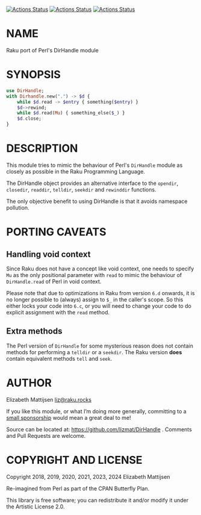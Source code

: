 [![Actions Status](https://github.com/lizmat/DirHandle/actions/workflows/linux.yml/badge.svg)](https://github.com/lizmat/DirHandle/actions) [![Actions Status](https://github.com/lizmat/DirHandle/actions/workflows/macos.yml/badge.svg)](https://github.com/lizmat/DirHandle/actions) [![Actions Status](https://github.com/lizmat/DirHandle/actions/workflows/windows.yml/badge.svg)](https://github.com/lizmat/DirHandle/actions)

NAME
====

Raku port of Perl's DirHandle module

SYNOPSIS
========

```raku
use DirHandle;
with Dirhandle.new(".") -> $d {
    while $d.read -> $entry { something($entry) }
    $d->rewind;
    while $d.read(Mu) { something_else($_) }
    $d.close;
}
```

DESCRIPTION
===========

This module tries to mimic the behaviour of Perl's `DirHandle` module as closely as possible in the Raku Programming Language.

The DirHandle object provides an alternative interface to the `opendir`, `closedir`, `readdir`, `telldir`, `seekdir` and `rewinddir` functions.

The only objective benefit to using DirHandle is that it avoids namespace pollution.

PORTING CAVEATS
===============

Handling void context
---------------------

Since Raku does not have a concept like void context, one needs to specify `Mu` as the only positional parameter with `read` to mimic the behaviour of `DirHandle.read` of Perl in void context.

Please note that due to optimizations in Raku from version `6.d` onwards, it is no longer possible to (always) assign to `$_` in the caller's scope. So this either locks your code into `6.c`, or you will need to change your code to do explicit assignment with the `read` method.

Extra methods
-------------

The Perl version of `DirHandle` for some mysterious reason does not contain methods for performing a `telldir` or a `seekdir`. The Raku version **does** contain equivalent methods `tell` and `seek`.

AUTHOR
======

Elizabeth Mattijsen <liz@raku.rocks>

If you like this module, or what I’m doing more generally, committing to a [small sponsorship](https://github.com/sponsors/lizmat/) would mean a great deal to me!

Source can be located at: https://github.com/lizmat/DirHandle . Comments and Pull Requests are welcome.

COPYRIGHT AND LICENSE
=====================

Copyright 2018, 2019, 2020, 2021, 2023, 2024 Elizabeth Mattijsen

Re-imagined from Perl as part of the CPAN Butterfly Plan.

This library is free software; you can redistribute it and/or modify it under the Artistic License 2.0.

